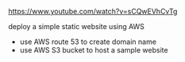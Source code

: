 https://www.youtube.com/watch?v=sCQwEVhCvTg

deploy a simple static website using AWS
+ use AWS route 53 to create domain name 
+ use AWS S3 bucket to host a sample website